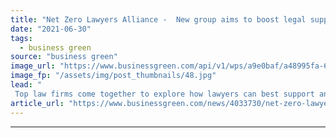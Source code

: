 ```yaml
---
title: "Net Zero Lawyers Alliance -  New group aims to boost legal support for net zero transition"
date: "2021-06-30"
tags: 
  - business green
source: "business green"
image_url: "https://www.businessgreen.com/api/v1/wps/a9e0baf/a48995fa-66fb-46d5-b60f-e7c012706d52/2/judges-hammer-185x114.jpg"
image_fp: "/assets/img/post_thumbnails/48.jpg"
lead: "
 Top law firms come together to explore how lawyers can best support an accelerated transition to net zero emissions ..."
article_url: "https://www.businessgreen.com/news/4033730/net-zero-lawyers-alliance-group-aims-boost-legal-support-net-zero-transition"
---
```


---
